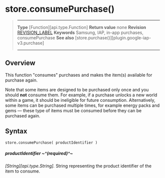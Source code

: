 
# store.consumePurchase()

> --------------------- ------------------------------------------------------------------------------------------
> __Type__              [Function][api.type.Function]
> __Return value__      none
> __Revision__          [REVISION_LABEL](REVISION_URL)
> __Keywords__          Samsung, IAP, in-app purchases, consumePurchase
> __See also__          [store.purchase()][plugin.google-iap-v3.purchase]
> --------------------- ------------------------------------------------------------------------------------------


## Overview

This function "consumes" purchases and makes the item(s) available for purchase again.

Note that some items are designed to be purchased only once and you should __not__ consume them. For example, if a purchase unlocks a new world within a game, it should be ineligible for future consumption. Alternatively, some items can be purchased multiple times, for example energy packs and gems &mdash; these type of items must be consumed before they can be purchased again.



## Syntax

	store.consumePurchase( productIdentifier )

##### productIdentifier ~^(required)^~
_[String][api.type.String]._ String representing the product identifier of the item to consume.

